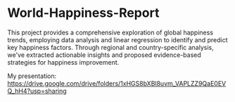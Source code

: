 # World-Happiness-Report

This project provides a comprehensive exploration of global happiness trends, employing data analysis and linear regression to identify and predict key happiness factors. Through regional and country-specific analysis, we've extracted actionable insights and proposed evidence-based strategies for happiness improvement.

My presentation: https://drive.google.com/drive/folders/1xHGS8bXBl8uvm_VAPLZZ9QaE0EVQ_hH4?usp=sharing
